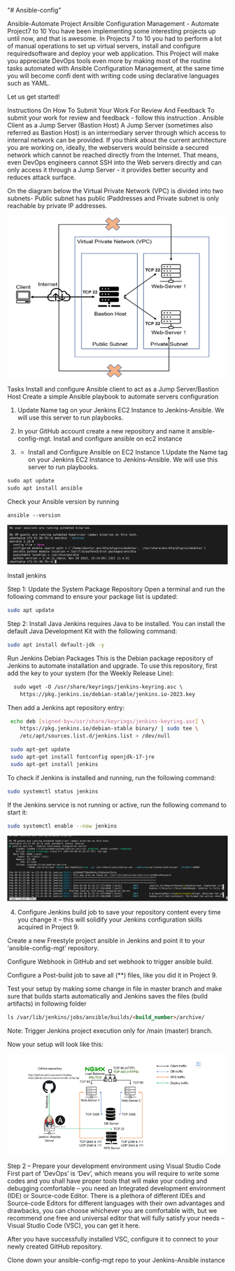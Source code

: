 "# Ansible-config" 

Ansible-Automate Project
Ansible Configuration Management - Automate Project7 to 10
You have been implementing some interesting projects up until now, and that is awesome.
In Projects 7 to 10 you had to perform a lot of manual operations to set up virtual servers, install and configure requiredsoftware and deploy your web application.
This Project will make you appreciate DevOps tools even more by making most of the routine tasks automated with Ansible Configuration Management, at the same time you will become confi dent with writing code using declarative languages such as YAML.

Let us get started!

Instructions On How To Submit Your Work For Review And Feedback
To submit your work for review and feedback - follow
this instruction
.
Ansible Client as a Jump Server (Bastion Host)
A Jump Server (sometimes also referred as Bastion Host) is an intermediary server through which access to internal network can be provided. If you think about the current architecture you are working on, ideally, the webservers would beinside a secured network which cannot be reached directly from the Internet. That means, even DevOps engineers cannot SSH into the Web servers directly and can only access it through a Jump Server - it provides better security and reduces attack surface.

On the diagram below the Virtual Private Network (VPC) is divided into two subnets- Public subnet has public IPaddresses and Private subnet is only reachable by private IP addresses.


![Architecture](./Image/Architecture.png)

Tasks
Install and configure Ansible client to act as a Jump Server/Bastion Host
Create a simple Ansible playbook to automate servers configuration

1.  Update Name tag on your Jenkins EC2 Instance to Jenkins-Ansible. We will use this server to run playbooks.

2.  In your GitHub account create a new repository and name it ansible-config-mgt.
Install and configure ansible on ec2 instance

3. - Install and Configure Ansible on EC2 Instance
1.Update the Name tag on your Jenkins EC2 Instance to Jenkins-Ansible. We will use this server to run playbooks.

```markdown
sudo apt update
sudo apt install ansible
```

Check your Ansible version by running
```markdown
ansible --version
```

![Result](./Image/version.png)

Install jenkins 

Step 1: Update the System Package Repository
Open a terminal and run the following command to ensure your package list is updated:

```sh
sudo apt update
```
Step 2: Install Java
Jenkins requires Java to be installed. You can install the default Java Development Kit with the following command:

```sh
sudo apt install default-jdk -y
```
Run Jenkins Debian Packages
This is the Debian package repository of Jenkins to automate installation and upgrade. To use this repository, first add the key to your system (for the Weekly Release Line):

```markdown
  sudo wget -O /usr/share/keyrings/jenkins-keyring.asc \
    https://pkg.jenkins.io/debian-stable/jenkins.io-2023.key
```
Then add a Jenkins apt repository entry:

```sh
 echo deb [signed-by=/usr/share/keyrings/jenkins-keyring.asc] \
    https://pkg.jenkins.io/debian-stable binary/ | sudo tee \
    /etc/apt/sources.list.d/jenkins.list > /dev/null
```

 ```sh
  sudo apt-get update
  sudo apt-get install fontconfig openjdk-17-jre
  sudo apt-get install jenkins
 ```
To check if Jenkins is installed and running, run the following command:
```sh
sudo systemctl status jenkins
```
If the Jenkins service is not running or active, run the following command to start it:
```sh
sudo systemctl enable --now jenkins
```

![Results](./Image/Jenkins.png)

4.  Configure Jenkins build job to save your repository content every time you change it – this will solidify your Jenkins configuration skills acquired in Project 9.

Create a new Freestyle project ansible in Jenkins and point it to your ‘ansible-config-mgt’ repository.

Configure Webhook in GitHub and set webhook to trigger ansible build.

Configure a Post-build job to save all (**) files, like you did it in Project 9.

Test your setup by making some change in  file in master branch and make sure that builds starts automatically and Jenkins saves the files (build artifacts) in following folder

```markdown
ls /var/lib/jenkins/jobs/ansible/builds/<build_number>/archive/
```

Note: Trigger Jenkins project execution only for /main (master) branch.

Now your setup will look like this:

![Architecture](./Image/Architecture_1.png)

Step 2 – Prepare your development environment using Visual Studio Code
First part of ‘DevOps’ is ‘Dev’, which means you will require to write some codes and you shall have proper tools that will make your coding and debugging comfortable – you need an Integrated development environment (IDE) or Source-code Editor. There is a plethora of different IDEs and Source-code Editors for different languages with their own advantages and drawbacks, you can choose whichever you are comfortable with, but we recommend one free and universal editor that will fully satisfy your needs – Visual Studio Code (VSC), you can get it here.

After you have successfully installed VSC, configure it to connect to your newly created GitHub repository.

Clone down your ansible-config-mgt repo to your Jenkins-Ansible instance